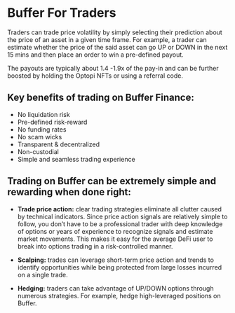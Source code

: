 # Buffer For Traders

Traders can trade price volatility by simply selecting their prediction about the price of an asset in a given time frame. For example, a trader can estimate whether the price of the said asset can go UP or DOWN in the next 15 mins and then place an order to win a pre-defined payout.

The payouts are typically about 1.4 -1.9x of the pay-in and can be further boosted by holding the Optopi NFTs or using a referral code.

## **Key benefits of trading on Buffer Finance:**

- No liquidation risk
- Pre-defined risk-reward
- No funding rates
- No scam wicks
- Transparent & decentralized
- Non-custodial
- Simple and seamless trading experience 


## **Trading on Buffer can be extremely simple and rewarding when done right:**

- **Trade price action:** clear trading strategies eliminate all clutter caused by technical indicators. Since price action signals are relatively simple to follow, you don’t have to be a professional trader with deep knowledge of options or years of experience to recognize signals and estimate market movements. This makes it easy for the average DeFi user to break into options trading in a risk-controlled manner.

- **Scalping:** trades can leverage short-term price action and trends to identify opportunities while being protected from large losses incurred on a single trade. 

- **Hedging:** traders can take advantage of UP/DOWN options through numerous strategies. For example, hedge high-leveraged positions on Buffer.
